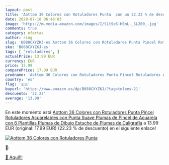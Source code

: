 ```yaml
---
layout: post
title: 'Aottom 36 Colores con Rotuladores Punta  con un 22.23 % de descuento'
date: 2020-07-18 06:48:03
image: 'https://m.media-amazon.com/images/I/51tSe5-HEmL._SL200_.jpg'
comments: true
category: ofertas
author: ring
slug: 'B088CXYZKJ-es Aottom 36 Colores con Rotuladores Punta Pincel Rotuladores...'
sku: 'B088CXYZKJ-es'
tags: [ 'rotuladores', ]
actualPrice: 13.99 EUR
currency: EUR
price: 13.99
comparePrice: 17.99 EUR
prodname: 'Aottom 36 Colores con Rotuladores Punta Pincel Rotuladores Acuarelables con Punta Suave  Plumas de Pincel de Acuarela con 6 Plantillas  Plumas de Dibujo  Estuche de Plumas de Caligrafía'
country: 'es'
flag: '🇪🇸'
buyurl: 'https://www.amazon.es/dp/B088CXYZKJ/?tag=tolees-21'
descuento: '22.23'
average: '13.99'
---
```


En este momento está [Aottom 36 Colores con Rotuladores Punta Pincel Rotuladores Acuarelables con Punta Suave  Plumas de Pincel de Acuarela con 6 Plantillas  Plumas de Dibujo  Estuche de Plumas de Caligrafía](https://www.amazon.es/dp/B088CXYZKJ/?tag=tolees-21) a 13.99 EUR (original: 17.99 EUR) (22.23 %  de descuento) en el siguiente enlace!

[![Aottom 36 Colores con Rotuladores Punta ](https://m.media-amazon.com/images/I/51tSe5-HEmL._SL200_.jpg)](https://www.amazon.es/dp/B088CXYZKJ/?tag=tolees-21)

🔎:


[🛒 Aquí!!!](https://www.amazon.es/dp/B088CXYZKJ/?tag=tolees-21)
